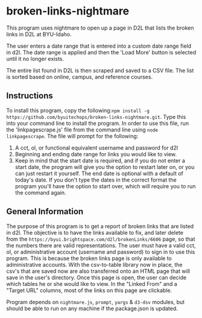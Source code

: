 # broken-links-nightmare
This program uses nightmare to open up a page in D2L that lists the broken links in D2L at BYU-Idaho. 

The user enters a date range that is entered into a custom date range field in d2l. The date range is applied and then the 'Load More' button is selected until it no longer exists.

The entire list found in D2L is then scraped and saved to a CSV file. The list is sorted based on online, campus, and reference courses.
## Instructions
To install this program, copy the following:`npm install -g https://github.com/byuitechops/broken-links-nightmare.git`. Type this into your command line to install the program. 
In order to use this file, run the 'linkpagescrape.js' file from the command line using `node linkpagescrape`. The file will prompt for the following:
1. A cct, ol, or functional equivalent username and password for d2l
2. Beginning and ending date range for links you would like to view.
3. Keep in mind that the start date is required, and if you do not enter a start date, the program will give you the option to restart later on, or you can just restart it yourself. The end date is  optional with a default of today's date. If you don't type the dates in the correct format the program you'll have the option to start over, which will require you to run the command again.

## General Information
The purpose of this program is to get a report of broken links that are listed in d2l. The objective is to have the links available to fix, and later delete from the `https://byui.brightspace.com/d2l/brokenLinks/6606` page, so that the numbers there are valid representations.
The user must have a valid cct, ol, or administrative account (username and password) to sign in to use this program. This is because the broken links page is only available to administrative accounts.
With the csv-to-table library now in place, the csv's that are saved now are also transferred onto an HTML page that will save in the user's directory. Once this page is open, the user can decide which tables he or she would like to view. In the "Linked From" and a "Target URL" columns, most of the links on this page are clickable.

Program depends on `nightmare.js`, `prompt`, `yargs` & `d3-dsv` modules, but should be able to run on any machine if the package.json is updated.

